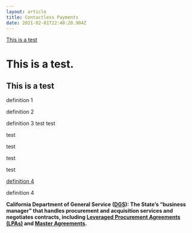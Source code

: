 ```yaml
---
layout: article
title: Contactless Payments
date: 2021-02-01T22:40:20.904Z
---
```

[This is a test](/assets/uploads/Cal-ITP_CARB_MarketSounding_Draft_2021.01.15.docx)

# <span id="anchors-in-markdown">This is a test.</span>

## This is a test

definition 1

definition 2

definition 3
test
test

test

test

test

test

[definition 4](#anchors-in-markdown)

definition 4



<!--StartFragment-->

**California Department of General Service ([DGS](https://www.dgs.ca.gov/PD/About/Page-Content/PD-Branch-Intro-Accordion-List/Acquisitions/Statewide-Contracts)): The State’s “business manager” that handles procurement and acquisition services and negotiates contracts, including [Leveraged Procurement Agreements (LPAs)](https://docs.google.com/document/d/1kAZPL-fh56OoDPDS3jtsVggYpFMtbqS2tZ9JE3XTo6k/edit?ts=60106261#bookmark=id.6ulxrx3ictvb) and [Master Agreements](https://docs.google.com/document/d/1kAZPL-fh56OoDPDS3jtsVggYpFMtbqS2tZ9JE3XTo6k/edit?ts=60106261#bookmark=id.vkno5y8vzyzr).**

<!--EndFragment-->